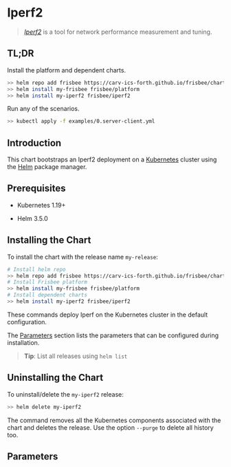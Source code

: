 # Iperf2

> [*Iperf2*](https://sourceforge.net/projects/iperf2/)  is a tool for network performance measurement and tuning.

## TL;DR

Install the platform and dependent charts.

```bash
>> helm repo add frisbee https://carv-ics-forth.github.io/frisbee/charts
>> helm install my-frisbee frisbee/platform
>> helm install my-iperf2 frisbee/iperf2
```

Run any of the scenarios.

```bash
>> kubectl apply -f examples/0.server-client.yml
```

## Introduction

This chart bootstraps an Iperf2 deployment on a [Kubernetes](http://kubernetes.io) cluster using
the [Helm](https://helm.sh) package manager.

## Prerequisites

- Kubernetes 1.19+

- Helm 3.5.0

## Installing the Chart

To install the chart with the release name `my-release`:

```bash
# Install helm repo
>> helm repo add frisbee https://carv-ics-forth.github.io/frisbee/charts
# Install Frisbee platform
>> helm install my-frisbee frisbee/platform
# Install dependent charts
>> helm install my-iperf2 frisbee/iperf2
```

These commands deploy Iperf on the Kubernetes cluster in the default configuration.

The [Parameters](#parameters) section lists the parameters that can be configured during installation.

> **Tip**: List all releases using `helm list`

## Uninstalling the Chart

To uninstall/delete the `my-iperf2` release:

```bash
>> helm delete my-iperf2
```

The command removes all the Kubernetes components associated with the chart and deletes the release. Use the
option `--purge` to delete all history too.

## Parameters
